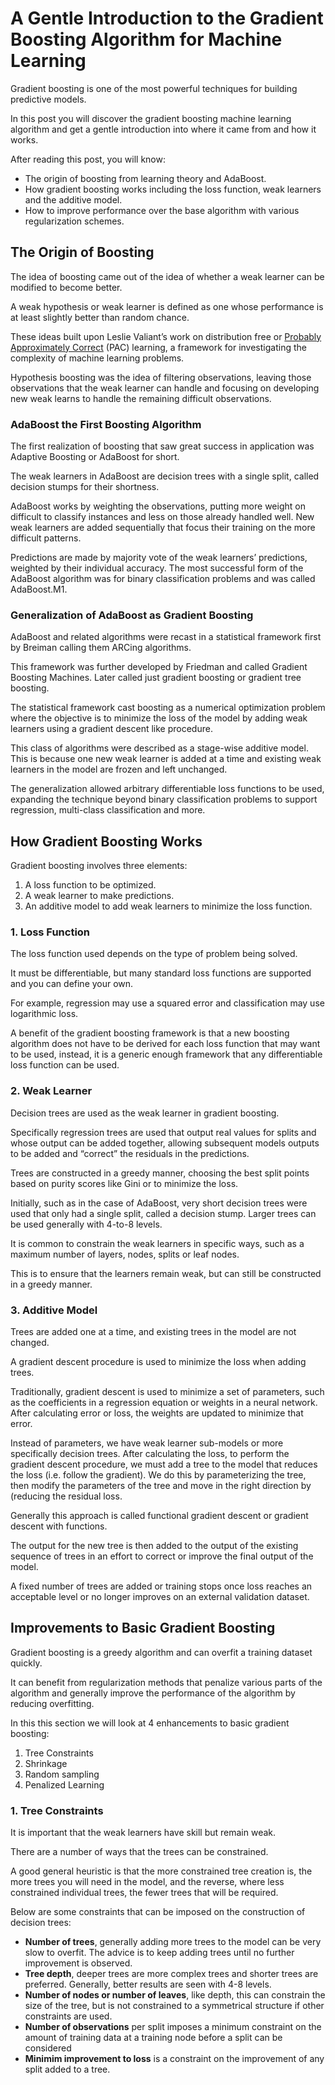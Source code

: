 # A Gentle Introduction to the Gradient Boosting Algorithm for Machine Learning

Gradient boosting is one of the most powerful techniques for building predictive models.

In this post you will discover the gradient boosting machine learning algorithm and get a gentle introduction into where it came from and how it works.

After reading this post, you will know:

- The origin of boosting from learning theory and AdaBoost.
- How gradient boosting works including the loss function, weak learners and the additive model.
- How to improve performance over the base algorithm with various regularization schemes.

## The Origin of Boosting

The idea of boosting came out of the idea of whether a weak learner can be modified to become better.

A weak hypothesis or weak learner is defined as one whose performance is at least slightly better than random chance.

These ideas built upon Leslie Valiant’s  work on distribution free or <a href="https://en.wikipedia.org/wiki/Probably_approximately_correct_learning">Probably Approximately Correct</a> (PAC) learning, a framework for investigating the complexity of machine learning problems.

Hypothesis boosting was the idea of filtering observations, leaving those observations that the weak learner can handle and focusing on developing new weak learns to handle the remaining difficult observations.

### AdaBoost the First Boosting Algorithm

The first realization of boosting that saw great success in application was Adaptive Boosting or AdaBoost for short.

The weak learners in AdaBoost are decision trees with a single split, called decision stumps for their shortness.

AdaBoost works by weighting the observations, putting more weight on difficult to classify instances and less on those already handled well. New weak learners are added sequentially that focus their training on the more difficult patterns.

Predictions are made by majority vote of the weak learners’ predictions, weighted by their individual accuracy. The most successful form of the AdaBoost algorithm was for binary classification problems and was called AdaBoost.M1.

### Generalization of AdaBoost as Gradient Boosting

AdaBoost and related algorithms were recast in a statistical framework first by Breiman calling them ARCing algorithms.

This framework was further developed by Friedman and called Gradient Boosting Machines. Later called just gradient boosting or gradient tree boosting.

The statistical framework cast boosting as a numerical optimization problem where the objective is to minimize the loss of the model by adding weak learners using a gradient descent like procedure.

This class of algorithms were described as a stage-wise additive model. This is because one new weak learner is added at a time and existing weak learners in the model are frozen and left unchanged.

The generalization allowed arbitrary differentiable loss functions to be used, expanding the technique beyond binary classification problems to support regression, multi-class classification and more.

## How Gradient Boosting Works

Gradient boosting involves three elements:

1. A loss function to be optimized.
2. A weak learner to make predictions.
3. An additive model to add weak learners to minimize the loss function.

### 1. Loss Function

The loss function used depends on the type of problem being solved.

It must be differentiable, but many standard loss functions are supported and you can define your own.

For example, regression may use a squared error and classification may use logarithmic loss.

A benefit of the gradient boosting framework is that a new boosting algorithm does not have to be derived for each loss function that may want to be used, instead, it is a generic enough framework that any differentiable loss function can be used.

### 2. Weak Learner

Decision trees are used as the weak learner in gradient boosting.

Specifically regression trees are used that output real values for splits and whose output can be added together, allowing subsequent models outputs to be added and “correct” the residuals in the predictions.

Trees are constructed in a greedy manner, choosing the best split points based on purity scores like Gini or to minimize the loss.

Initially, such as in the case of AdaBoost, very short decision trees were used that only had a single split, called a decision stump. Larger trees can be used generally with 4-to-8 levels.

It is common to constrain the weak learners in specific ways, such as a maximum number of layers, nodes, splits or leaf nodes.

This is to ensure that the learners remain weak, but can still be constructed in a greedy manner.

### 3. Additive Model

Trees are added one at a time, and existing trees in the model are not changed.

A gradient descent procedure is used to minimize the loss when adding trees.

Traditionally, gradient descent is used to minimize a set of parameters, such as the coefficients in a regression equation or weights in a neural network. After calculating error or loss, the weights are updated to minimize that error.

Instead of parameters, we have weak learner sub-models or more specifically decision trees. After calculating the loss, to perform the gradient descent procedure, we must add a tree to the model that reduces the loss (i.e. follow the gradient). We do this by parameterizing the tree, then modify the parameters of the tree and move in the right direction by (reducing the residual loss.

Generally this approach is called functional gradient descent or gradient descent with functions.

The output for the new tree is then added to the output of the existing sequence of trees in an effort to correct or improve the final output of the model.

A fixed number of trees are added or training stops once loss reaches an acceptable level or no longer improves on an external validation dataset.

## Improvements to Basic Gradient Boosting

Gradient boosting is a greedy algorithm and can overfit a training dataset quickly.

It can benefit from regularization methods that penalize various parts of the algorithm and generally improve the performance of the algorithm by reducing overfitting.

In this this section we will look at 4 enhancements to basic gradient boosting:

1. Tree Constraints
2. Shrinkage
3. Random sampling
4. Penalized Learning

### 1. Tree Constraints

It is important that the weak learners have skill but remain weak.

There are a number of ways that the trees can be constrained.

A good general heuristic is that the more constrained tree creation is, the more trees you will need in the model, and the reverse, where less constrained individual trees, the fewer trees that will be required.

Below are some constraints that can be imposed on the construction of decision trees:

- **Number of trees**, generally adding more trees to the model can be very slow to overfit. The advice is to keep adding trees until no further improvement is observed.
- **Tree depth**, deeper trees are more complex trees and shorter trees are preferred. Generally, better results are seen with 4-8 levels.
- **Number of nodes or number of leaves**, like depth, this can constrain the size of the tree, but is not constrained to a symmetrical structure if other constraints are used.
- **Number of observations** per split imposes a minimum constraint on the amount of training data at a training node before a split can be considered
- **Minimim improvement to loss** is a constraint on the improvement of any split added to a tree.


